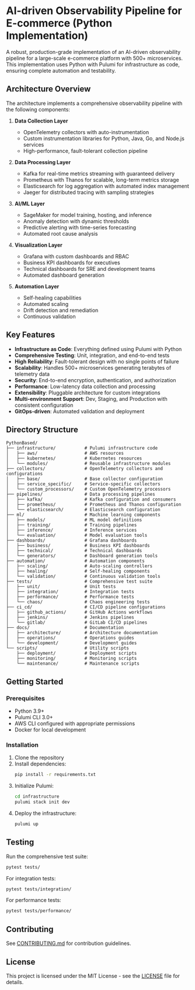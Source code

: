 # AI-driven Observability Pipeline for E-commerce (Python Implementation)

A robust, production-grade implementation of an AI-driven observability pipeline for a large-scale e-commerce platform with 500+ microservices. This implementation uses Python with Pulumi for infrastructure as code, ensuring complete automation and testability.

## Architecture Overview

The architecture implements a comprehensive observability pipeline with the following components:

1. **Data Collection Layer**
   - OpenTelemetry collectors with auto-instrumentation
   - Custom instrumentation libraries for Python, Java, Go, and Node.js services
   - High-performance, fault-tolerant collection pipeline

2. **Data Processing Layer**
   - Kafka for real-time metrics streaming with guaranteed delivery
   - Prometheus with Thanos for scalable, long-term metrics storage
   - Elasticsearch for log aggregation with automated index management
   - Jaeger for distributed tracing with sampling strategies

3. **AI/ML Layer**
   - SageMaker for model training, hosting, and inference
   - Anomaly detection with dynamic thresholds
   - Predictive alerting with time-series forecasting
   - Automated root cause analysis

4. **Visualization Layer**
   - Grafana with custom dashboards and RBAC
   - Business KPI dashboards for executives
   - Technical dashboards for SRE and development teams
   - Automated dashboard generation

5. **Automation Layer**
   - Self-healing capabilities
   - Automated scaling
   - Drift detection and remediation
   - Continuous validation

## Key Features

- **Infrastructure as Code**: Everything defined using Pulumi with Python
- **Comprehensive Testing**: Unit, integration, and end-to-end tests
- **High Reliability**: Fault-tolerant design with no single points of failure
- **Scalability**: Handles 500+ microservices generating terabytes of telemetry data
- **Security**: End-to-end encryption, authentication, and authorization
- **Performance**: Low-latency data collection and processing
- **Extensibility**: Pluggable architecture for custom integrations
- **Multi-environment Support**: Dev, Staging, and Production with consistent configuration
- **GitOps-driven**: Automated validation and deployment

## Directory Structure

```
PythonBased/
├── infrastructure/           # Pulumi infrastructure code
│   ├── aws/                  # AWS resources
│   ├── kubernetes/           # Kubernetes resources
│   └── modules/              # Reusable infrastructure modules
├── collectors/               # OpenTelemetry collectors and configurations
│   ├── base/                 # Base collector configuration
│   ├── service_specific/     # Service-specific collectors
│   └── custom_processors/    # Custom OpenTelemetry processors
├── pipelines/                # Data processing pipelines
│   ├── kafka/                # Kafka configuration and consumers
│   ├── prometheus/           # Prometheus and Thanos configuration
│   └── elasticsearch/        # Elasticsearch configuration
├── ml/                       # Machine learning components
│   ├── models/               # ML model definitions
│   ├── training/             # Training pipelines
│   ├── inference/            # Inference services
│   └── evaluation/           # Model evaluation tools
├── dashboards/               # Grafana dashboards
│   ├── business/             # Business KPI dashboards
│   ├── technical/            # Technical dashboards
│   └── generators/           # Dashboard generation tools
├── automation/               # Automation components
│   ├── scaling/              # Auto-scaling controllers
│   ├── healing/              # Self-healing components
│   └── validation/           # Continuous validation tools
├── tests/                    # Comprehensive test suite
│   ├── unit/                 # Unit tests
│   ├── integration/          # Integration tests
│   ├── performance/          # Performance tests
│   └── chaos/                # Chaos engineering tests
├── ci_cd/                    # CI/CD pipeline configurations
│   ├── github_actions/       # GitHub Actions workflows
│   ├── jenkins/              # Jenkins pipelines
│   └── gitlab/               # GitLab CI/CD pipelines
├── docs/                     # Documentation
│   ├── architecture/         # Architecture documentation
│   ├── operations/           # Operations guides
│   └── development/          # Development guides
└── scripts/                  # Utility scripts
    ├── deployment/           # Deployment scripts
    ├── monitoring/           # Monitoring scripts
    └── maintenance/          # Maintenance scripts
```

## Getting Started

### Prerequisites

- Python 3.9+
- Pulumi CLI 3.0+
- AWS CLI configured with appropriate permissions
- Docker for local development

### Installation

1. Clone the repository
2. Install dependencies:
   ```bash
   pip install -r requirements.txt
   ```
3. Initialize Pulumi:
   ```bash
   cd infrastructure
   pulumi stack init dev
   ```
4. Deploy the infrastructure:
   ```bash
   pulumi up
   ```

## Testing

Run the comprehensive test suite:

```bash
pytest tests/
```

For integration tests:

```bash
pytest tests/integration/
```

For performance tests:

```bash
pytest tests/performance/
```

## Contributing

See [CONTRIBUTING.md](docs/CONTRIBUTING.md) for contribution guidelines.

## License

This project is licensed under the MIT License - see the [LICENSE](LICENSE) file for details.
